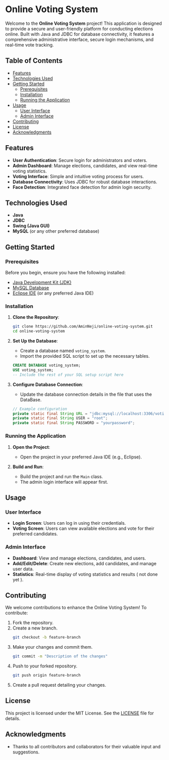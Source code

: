 
# Online Voting System

Welcome to the **Online Voting System** project! This application is designed to provide a secure and user-friendly platform for conducting elections online. Built with Java and JDBC for database connectivity, it features a comprehensive administrative interface, secure login mechanisms, and real-time vote tracking.

## Table of Contents

- [Features](#features)
- [Technologies Used](#technologies-used)
- [Getting Started](#getting-started)
  - [Prerequisites](#prerequisites)
  - [Installation](#installation)
  - [Running the Application](#running-the-application)
- [Usage](#usage)
  - [User Interface](#user-interface)
  - [Admin Interface](#admin-interface)
- [Contributing](#contributing)
- [License](#license)
- [Acknowledgments](#acknowledgments)

## Features

- **User Authentication**: Secure login for administrators and voters.
- **Admin Dashboard**: Manage elections, candidates, and view real-time voting statistics.
- **Voting Interface**: Simple and intuitive voting process for users.
- **Database Connectivity**: Uses JDBC for robust database interactions.
- **Face Detection**: Integrated face detection for admin login security.

## Technologies Used

- **Java**
- **JDBC**
- **Swing (Java GUI)**
- **MySQL** (or any other preferred database)

## Getting Started

### Prerequisites

Before you begin, ensure you have the following installed:

- [Java Development Kit (JDK)](https://www.oracle.com/java/technologies/javase-jdk11-downloads.html)
- [MySQL Database](https://www.mysql.com/downloads/)
- [Eclipse IDE](https://www.eclipse.org/downloads/) (or any preferred Java IDE)

### Installation

1. **Clone the Repository**:
   ```bash
   git clone https://github.com/AminNeji/online-voting-system.git
   cd online-voting-system
   ```

2. **Set Up the Database**:
   - Create a database named `voting_system`.
   - Import the provided SQL script to set up the necessary tables.
   ```sql
   CREATE DATABASE voting_system;
   USE voting_system;
   -- Include the rest of your SQL setup script here
   ```

3. **Configure Database Connection**:
   - Update the database connection details in the file that uses the DataBase.
   ```java
   // Example configuration
   private static final String URL = "jdbc:mysql://localhost:3306/voting_system";
   private static final String USER = "root";
   private static final String PASSWORD = "yourpassword";
   ```

### Running the Application

1. **Open the Project**:
   - Open the project in your preferred Java IDE (e.g., Eclipse).
   
2. **Build and Run**:
   - Build the project and run the `Main` class.
   - The admin login interface will appear first.

## Usage

### User Interface

- **Login Screen**: Users can log in using their credentials.
- **Voting Screen**: Users can view available elections and vote for their preferred candidates.

### Admin Interface

- **Dashboard**: View and manage elections, candidates, and users.
- **Add/Edit/Delete**: Create new elections, add candidates, and manage user data.
- **Statistics**: Real-time display of voting statistics and results ( not done yet ).

## Contributing

We welcome contributions to enhance the Online Voting System! To contribute:

1. Fork the repository.
2. Create a new branch.
   ```bash
   git checkout -b feature-branch
   ```
3. Make your changes and commit them.
   ```bash
   git commit -m "Description of the changes"
   ```
4. Push to your forked repository.
   ```bash
   git push origin feature-branch
   ```
5. Create a pull request detailing your changes.

## License

This project is licensed under the MIT License. See the [LICENSE](LICENSE) file for details.

## Acknowledgments

- Thanks to all contributors and collaborators for their valuable input and suggestions.

